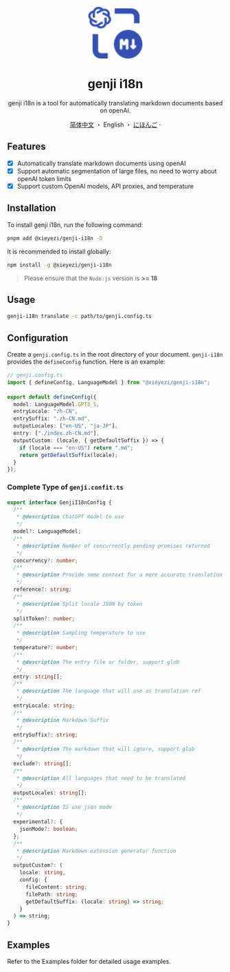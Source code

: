 <a name="readme-top"></a>

<div align="center">

<img height="120" src="./genji.svg">

<h1>genji i18n</h1>

genji i18n is a tool for automatically translating markdown documents based on openAI.

[简体中文](./README.zh-CN.md) ・ English ・ [にほんご](./README.ja-JP.md) ·

</div>

## Features

- [x] Automatically translate markdown documents using openAI
- [x] Support automatic segmentation of large files, no need to worry about openAI token limits
- [x] Support custom OpenAI models, API proxies, and temperature

## Installation

To install genji i18n, run the following command:

```bash
pnpm add @xieyezi/genji-i18n -D
```

It is recommended to install globally:

```bash
npm install -g @xieyezi/genji-i18n
```

> Please ensure that the `Node.js` version is **>= 18**

## Usage

```bash
genji-i18n translate -c path/to/genji.config.ts
```

## Configuration

Create a `genji.config.ts` in the root directory of your document. `genji-i18n` provides the `defineConfig` function.
Here is an example:

```ts
// genji.config.ts
import { defineConfig, LanguageModel } from "@xieyezi/genji-i18n";

export default defineConfig({
  model: LanguageModel.GPT3_5,
  entryLocale: "zh-CN",
  entrySuffix: ".zh-CN.md",
  outputLocales: ["en-US", "ja-JP"],
  entry: ["./index.zh-CN.md"],
  outputCustom: (locale, { getDefaultSuffix }) => {
    if (locale === "en-US") return ".md";
    return getDefaultSuffix(locale);
  }
});
```

### Complete Type of `genji.confit.ts`

```ts
export interface GenjiI18nConfig {
  /**
   * @description ChatGPT model to use
   */
  model?: LanguageModel;
  /**
   * @description Number of concurrently pending promises returned
   */
  concurrency?: number;
  /**
   * @description Provide some context for a more accurate translation
   */
  reference?: string;
  /**
   * @description Split locale JSON by token
   */
  splitToken?: number;
  /**
   * @description Sampling temperature to use
   */
  temperature?: number;
  /**
   * @description The entry file or folder, support glob
   */
  entry: string[];
  /**
   * @description The language that will use as translation ref
   */
  entryLocale: string;
  /**
   * @description Markdown Suffix
   */
  entrySuffix?: string;
  /**
   * @description The markdown that will ignore, support glob
   */
  exclude?: string[];
  /**
   * @description All languages that need to be translated
   */
  outputLocales: string[];
  /**
   * @description IS use json mode
   */
  experimental?: {
    jsonMode?: boolean;
  };
  /**
   * @description Markdown extension generator function
   */
  outputCustom?: (
    locale: string,
    config: {
      fileContent: string;
      filePath: string;
      getDefaultSuffix: (locale: string) => string;
    }
  ) => string;
}
```

## Examples

Refer to the Examples folder for detailed usage examples.
